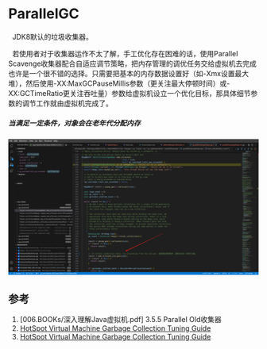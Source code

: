 # ParallelGC
&nbsp;&nbsp;JDK8默认的垃圾收集器。

&nbsp;&nbsp;若使用者对于收集器运作不太了解，手工优化存在困难的话，使用Parallel Scavenge收集器配合自适应调节策略，把内存管理的调优任务交给虚拟机去完成也许是一个很不错的选择。只需要把基本的内存数据设置好（如-Xmx设置最大堆），然后使用-XX:MaxGCPauseMillis参数（更关注最大停顿时间）或-XX:GCTimeRatio更关注吞吐量）参数给虚拟机设立一个优化目标，那具体细节参数的调节工作就由虚拟机完成了。


##### 当满足一定条件，对象会在老年代分配内存
![WeChat_20241123162824.jpg](./pics/WeChat_20241123162824.jpg)

## 参考
1. [006.BOOKs/深入理解Java虚拟机.pdf] 3.5.5 Parallel Old收集器
2. [HotSpot Virtual Machine Garbage Collection Tuning Guide](../HotSpot%20Virtual%20Machine%20Garbage%20Collection%20Tuning%20Guide.pdf)
3. [HotSpot Virtual Machine Garbage Collection Tuning Guide](../hotspot-virtual-machine-garbage-collection-tuning-guide.pdf)